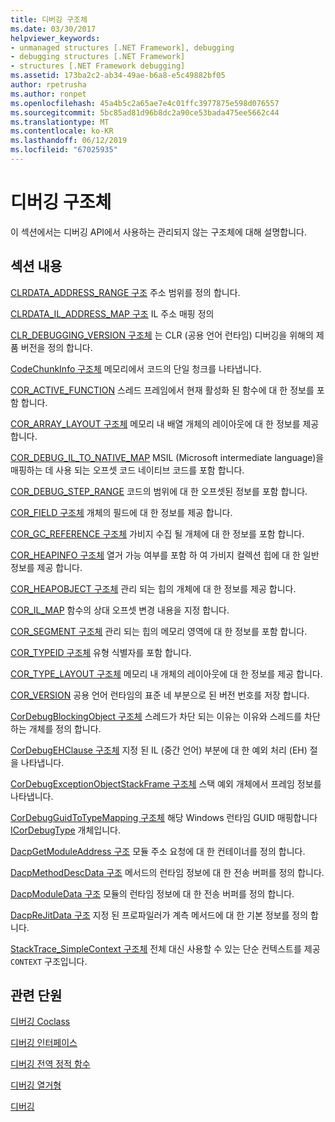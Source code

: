 ```yaml
---
title: 디버깅 구조체
ms.date: 03/30/2017
helpviewer_keywords:
- unmanaged structures [.NET Framework], debugging
- debugging structures [.NET Framework]
- structures [.NET Framework debugging]
ms.assetid: 173ba2c2-ab34-49ae-b6a8-e5c49882bf05
author: rpetrusha
ms.author: ronpet
ms.openlocfilehash: 45a4b5c2a65ae7e4c01ffc3977875e598d076557
ms.sourcegitcommit: 5bc85ad81d96b8dc2a90ce53bada475ee5662c44
ms.translationtype: MT
ms.contentlocale: ko-KR
ms.lasthandoff: 06/12/2019
ms.locfileid: "67025935"
---
```

# <a name="debugging-structures"></a>디버깅 구조체

이 섹션에서는 디버깅 API에서 사용하는 관리되지 않는 구조체에 대해 설명합니다.

## <a name="in-this-section"></a>섹션 내용
 [CLRDATA_ADDRESS_RANGE 구조](../../../../docs/framework/unmanaged-api/debugging/clrdata-address-range-structure.md) 주소 범위를 정의 합니다.

 [CLRDATA_IL_ADDRESS_MAP 구조](../../../../docs/framework/unmanaged-api/debugging/clrdata-il-address-map-structure.md) IL 주소 매핑 정의

 [CLR_DEBUGGING_VERSION 구조체](../../../../docs/framework/unmanaged-api/debugging/clr-debugging-version-structure.md) 는 CLR (공용 언어 런타임) 디버깅을 위해의 제품 버전을 정의 합니다.

 [CodeChunkInfo 구조체](../../../../docs/framework/unmanaged-api/debugging/codechunkinfo-structure.md) 메모리에서 코드의 단일 청크를 나타냅니다.

 [COR_ACTIVE_FUNCTION](cor-active-function-structure.md) 스레드 프레임에서 현재 활성화 된 함수에 대 한 정보를 포함 합니다.

 [COR_ARRAY_LAYOUT 구조체](../../../../docs/framework/unmanaged-api/debugging/cor-array-layout-structure.md) 메모리 내 배열 개체의 레이아웃에 대 한 정보를 제공 합니다.

 [COR_DEBUG_IL_TO_NATIVE_MAP](cor-debug-il-to-native-map-structure.md) MSIL (Microsoft intermediate language)을 매핑하는 데 사용 되는 오프셋 코드 네이티브 코드를 포함 합니다.

 [COR_DEBUG_STEP_RANGE](cor-debug-step-range-structure.md) 코드의 범위에 대 한 오프셋된 정보를 포함 합니다.

 [COR_FIELD 구조체](../../../../docs/framework/unmanaged-api/debugging/cor-field-structure.md) 개체의 필드에 대 한 정보를 제공 합니다.

 [COR_GC_REFERENCE 구조체](../../../../docs/framework/unmanaged-api/debugging/cor-gc-reference-structure.md) 가비지 수집 될 개체에 대 한 정보를 포함 합니다.

 [COR_HEAPINFO 구조체](../../../../docs/framework/unmanaged-api/debugging/cor-heapinfo-structure.md) 열거 가능 여부를 포함 하 여 가비지 컬렉션 힙에 대 한 일반 정보를 제공 합니다.

 [COR_HEAPOBJECT 구조체](../../../../docs/framework/unmanaged-api/debugging/cor-heapobject-structure.md) 관리 되는 힙의 개체에 대 한 정보를 제공 합니다.

 [COR_IL_MAP](cor-il-map-structure.md) 함수의 상대 오프셋 변경 내용을 지정 합니다.

 [COR_SEGMENT 구조체](../../../../docs/framework/unmanaged-api/debugging/cor-segment-structure.md) 관리 되는 힙의 메모리 영역에 대 한 정보를 포함 합니다.

 [COR_TYPEID 구조체](../../../../docs/framework/unmanaged-api/debugging/cor-typeid-structure.md) 유형 식별자를 포함 합니다.

 [COR_TYPE_LAYOUT 구조체](../../../../docs/framework/unmanaged-api/debugging/cor-type-layout-structure.md) 메모리 내 개체의 레이아웃에 대 한 정보를 제공 합니다.

 [COR_VERSION](cor-version-structure.md) 공용 언어 런타임의 표준 네 부분으로 된 버전 번호를 저장 합니다.

 [CorDebugBlockingObject 구조체](../../../../docs/framework/unmanaged-api/debugging/cordebugblockingobject-structure.md) 스레드가 차단 되는 이유는 이유와 스레드를 차단 하는 개체를 정의 합니다.

 [CorDebugEHClause 구조체](../../../../docs/framework/unmanaged-api/debugging/cordebugehclause-structure.md) 지정 된 IL (중간 언어) 부분에 대 한 예외 처리 (EH) 절을 나타냅니다.

 [CorDebugExceptionObjectStackFrame 구조체](../../../../docs/framework/unmanaged-api/debugging/cordebugexceptionobjectstackframe-structure.md) 스택 예외 개체에서 프레임 정보를 나타냅니다.

 [CorDebugGuidToTypeMapping 구조체](../../../../docs/framework/unmanaged-api/debugging/cordebugguidtotypemapping-structure.md) 해당 Windows 런타임 GUID 매핑합니다 [ICorDebugType](../../../../docs/framework/unmanaged-api/debugging/icordebugtype-interface.md) 개체입니다.

 [DacpGetModuleAddress 구조](../../../../docs/framework/unmanaged-api/debugging/dacpgetmoduleaddress-structure.md) 모듈 주소 요청에 대 한 컨테이너를 정의 합니다.

 [DacpMethodDescData 구조](../../../../docs/framework/unmanaged-api/debugging/dacpmethoddescdata-structure.md) 메서드의 런타임 정보에 대 한 전송 버퍼를 정의 합니다.

 [DacpModuleData 구조](../../../../docs/framework/unmanaged-api/debugging/dacpmoduledata-structure.md) 모듈의 런타임 정보에 대 한 전송 버퍼를 정의 합니다.

 [DacpReJitData 구조](../../../../docs/framework/unmanaged-api/debugging/dacprejitdata-structure.md) 지정 된 프로파일러가 계측 메서드에 대 한 기본 정보를 정의 합니다.

 [StackTrace_SimpleContext 구조체](../../../../docs/framework/unmanaged-api/debugging/stacktrace-simplecontext-structure.md) 전체 대신 사용할 수 있는 단순 컨텍스트를 제공 `CONTEXT` 구조입니다.

## <a name="related-sections"></a>관련 단원

 [디버깅 Coclass](../../../../docs/framework/unmanaged-api/debugging/debugging-coclasses.md)

 [디버깅 인터페이스](../../../../docs/framework/unmanaged-api/debugging/debugging-interfaces.md)

 [디버깅 전역 정적 함수](../../../../docs/framework/unmanaged-api/debugging/debugging-global-static-functions.md)

 [디버깅 열거형](../../../../docs/framework/unmanaged-api/debugging/debugging-enumerations.md)

 [디버깅](../../../../docs/framework/unmanaged-api/debugging/index.md)
